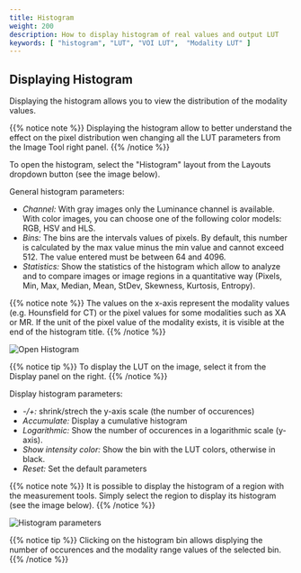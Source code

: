 ```yaml
---
title: Histogram
weight: 200
description: How to display histogram of real values and output LUT
keywords: [ "histogram", "LUT", "VOI LUT",  "Modality LUT" ]
---
```


## Displaying Histogram

Displaying the histogram allows you to view the distribution of the modality values.

{{% notice note %}}
Displaying the histogram allow to better understand the effect on the pixel distribution wen changing all the LUT parameters from the Image Tool right panel.
{{% /notice %}}

To open the histogram, select the "Histogram" layout from the Layouts dropdown button (see the image below).

General histogram parameters:

* *Channel:* With gray images only the Luminance channel is available. With color images, you can choose one of the following color models: RGB, HSV and HLS.
* *Bins:* The bins are the intervals values of pixels. By default, this number is calculated by the max value minus the min value and cannot exceed 512. The value entered must be between 64 and 4096.
* *Statistics:* Show the statistics of the histogram which allow to analyze and to compare images or image regions in a quantitative way (Pixels, Min, Max, Median, Mean, StDev, Skewness, Kurtosis, Entropy).

{{% notice note %}}
The values on the x-axis represent the modality values (e.g. Hounsfield for CT) or the pixel values for some modalities such as XA or MR. If the unit of the pixel value of the modality exists, it is visible at the end of the histogram title.
{{% /notice %}}

![Open Histogram](/tuto/histo/histo.png?height=400)

{{% notice tip %}}
To display the LUT on the image, select it from the Display panel on the right.
{{% /notice %}}


Display histogram parameters:

* *-/+:* shrink/strech the y-axis scale (the number of occurences)
* *Accumulate:* Display a cumulative histogram
* *Logarithmic:* Show the number of occurences in a logarithmic scale (y-axis).
* *Show intensity color:* Show the bin with the LUT colors, otherwise in black.
* *Reset:* Set the default parameters

{{% notice note %}}
It is possible to display the histogram of a region with the measurement tools. Simply select the region to display its histogram (see the image below).
{{% /notice %}}

![Histogram parameters](/tuto/histo/histo2.png?height=400)

{{% notice tip %}}
Clicking on the histogram bin allows displying the number of occurences and the modality range values of the selected bin.
{{% /notice %}}
